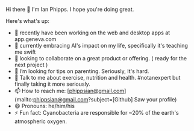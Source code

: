 Hi there 👋
I'm Ian Phipps. I hope you're doing great.

Here's what's up:

- 🔭 recently have been working on the web and desktop apps at app.geneva.com
- 🌱 currently embracing AI's impact on my life, specifically it's teaching me swift
- 👯 looking to collaborate on a great product or offering. ( ready for the next project )
- 🤔 I’m looking for tips on parenting. Seriously, It's hard.
- 💬 Talk to me about exercise, nutrition and health. #notanexpert but finally taking it more seriously.
- 📫 How to reach me: [phippsian@gmail.com](mailto:phippsian@gmail.com?subject=[Github] Saw your profile)
- 😄 Pronouns: he/him/his
- ⚡ Fun fact: Cyanobacteria are responsible for ~20% of the earth's atmospheric oxygen.
